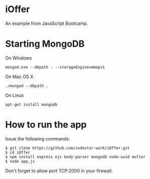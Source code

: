 # iOffer
An example from JavaScript Bootcamp.

# Starting MongoDB
On Windows
```
mongod.exe --dbpath . --storageEngine=mmapv1
```

On Mac OS X
```
./mongod --dbpath .
```

On Linux
```
apt-get install mongodb
```


# How to run the app
Issue the following commands:
```
$ git clone https://github.com/codestar-work/iOffer.git
$ cd iOffer
$ npm install express ejs body-parser mongodb node-uuid multer
$ node app.js
```
Don't forget to allow port TCP:2000 in your firewall.
